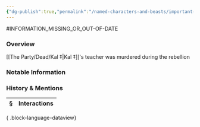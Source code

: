 ```yaml
---
{"dg-publish":true,"permalink":"/named-characters-and-beasts/important-characters/pc-backstory-characters/elandra/","tags":["NPC"],"updated":"2025-08-11T11:53:32.140+01:00"}
---
```


#INFORMATION_MISSING_OR_OUT-OF-DATE 
### Overview
[[The Party/Dead/Kal ‡\|Kal ‡]]'s teacher was murdered during the rebellion

### Notable Information


### History & Mentions
| § | Interactions |
| - | ------------ |

{ .block-language-dataview}
